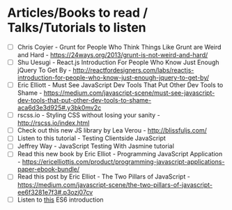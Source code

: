 # Articles/Books to read / Talks/Tutorials to listen

- [ ] Chris Coyier - Grunt for People Who Think Things Like Grunt are Weird and Hard - https://24ways.org/2013/grunt-is-not-weird-and-hard/
- [ ] Shu Uesugi - React.js Introduction For People Who Know Just Enough jQuery To Get By - http://reactfordesigners.com/labs/reactjs-introduction-for-people-who-know-just-enough-jquery-to-get-by/
- [ ] Eric Elliott - Must See JavaScript Dev Tools That Put Other Dev Tools to Shame - https://medium.com/javascript-scene/must-see-javascript-dev-tools-that-put-other-dev-tools-to-shame-aca6d3e3d925#.y3bk0mv2c
- [ ] rscss.io - Styling CSS without losing your sanity - http://rscss.io/index.html
- [ ] Check out this new JS library by Lea Verou - http://blissfuljs.com/
- [ ] Listen to this tutorial - Testing Clientside JavaScript
- [ ] Jeffrey Way - JavaScript Testing With Jasmine tutorial
- [ ] Read this new book by Eric Elliot - Programming JavaScript Application - https://ericelliottjs.com/product/programming-javascript-applications-paper-ebook-bundle/
- [ ] Read this post by Eric Elliot - The Two Pillars of JavaScript - https://medium.com/javascript-scene/the-two-pillars-of-javascript-ee6f3281e7f3#.p3ozj07cv
- [ ] Listen to [this](https://www.youtube.com/watch?v=3QOh955yh0Y&feature=youtu.be&a) ES6 introduction 
